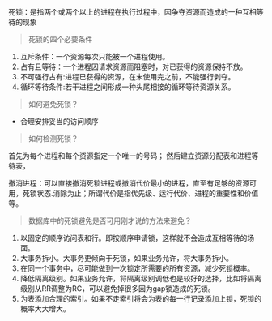 死锁：是指两个或两个以上的进程在执行过程中，因争夺资源而造成的一种互相等待的现象

> 死锁的四个必要条件

1. 互斥条件：一个资源每次只能被一个进程使用。
2. 占有且等待：一个进程因请求资源而阻塞时，对已获得的资源保持不放。
3. 不可强行占有:进程已获得的资源，在末使用完之前，不能强行剥夺。
4. 循环等待条件:若干进程之间形成一种头尾相接的循环等待资源关系。

>如何避免死锁？

* 合理安排妥当的访问顺序

> 如何检测死锁？

首先为每个进程和每个资源指定一个唯一的号码； 然后建立资源分配表和进程等待表，

撤消进程：可以直接撤消死锁进程或撤消代价最小的进程，直至有足够的资源可用，死锁状态.消除为止；所谓代价是指优先级、运行代价、进程的重要性和价值等。

> 数据库中的死锁避免是否可用刚才说的方法来避免？

1. 以固定的顺序访问表和行。即按顺序申请锁，这样就不会造成互相等待的场面。
2. 大事务拆小。大事务更倾向于死锁，如果业务允许，将大事务拆小。
3. 在同一个事务中，尽可能做到一次锁定所需要的所有资源，减少死锁概率。
4. 降低隔离级别。如果业务允许，将隔离级别调低也是较好的选择，比如将隔离级别从RR调整为RC，可以避免掉很多因为gap锁造成的死锁。
5. 为表添加合理的索引。如果不走索引将会为表的每一行记录添加上锁，死锁的概率大大增大。

